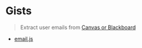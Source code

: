 # Gists

> Extract user emails from [Canvas or Blackboard](http://its.unl.edu/lms)
* [email.js](https://gist.github.com/Infinite-Actuary/3d3821b51ba737a9f383935e50cfdaf2)
